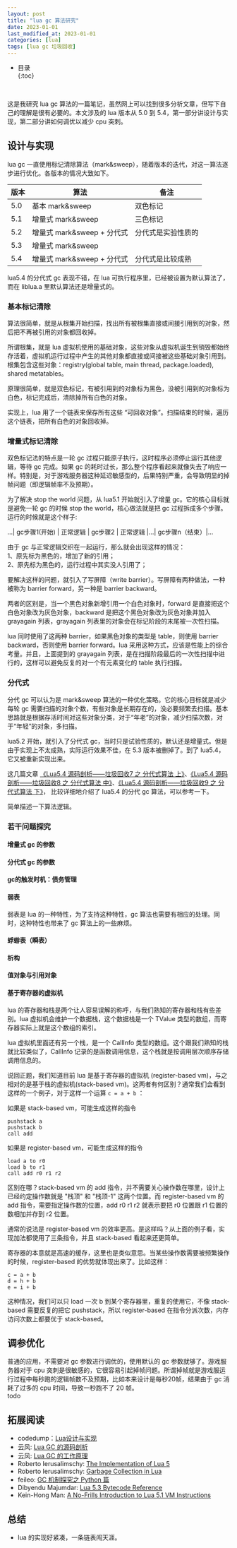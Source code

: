 ```yaml
---
layout: post
title: "lua gc 算法研究"
date: 2023-01-01
last_modified_at: 2023-01-01
categories: [lua]
tags: [lua gc 垃圾回收]
---
```


* 目录  
{:toc}
<br/>  


这是我研究 lua gc 算法的一篇笔记，虽然网上可以找到很多分析文章，但写下自己的理解是很有必要的。本文涉及的 lua 版本从 5.0 到 5.4，第一部分讲设计与实现，第二部分讲如何调优以减少 cpu 突刺。   


## 设计与实现
lua gc 一直使用标记清除算法（mark&sweep），随着版本的迭代，对这一算法逐步进行优化。各版本的情况大致如下。  

|版本|算法|备注|
|--|--|--|
|5.0|基本 mark&sweep|双色标记|
|5.1|增量式 mark&sweep|三色标记|
|5.2|增量式 mark&sweep + 分代式|分代式是实验性质的|
|5.3|增量式 mark&sweep||
|5.4|增量式 mark&sweep + 分代式|分代式是比较成熟|

lua5.4 的分代式 gc 表现不错，在 lua 可执行程序里，已经被设置为默认算法了，而在 liblua.a 里默认算法还是增量式的。  

### 基本标记清除
算法很简单，就是从根集开始扫描，找出所有被根集直接或间接引用到的对象，然后把不再被引用的对象都回收掉。  

所谓根集，就是 lua 虚拟机使用的基础对象，这些对象从虚拟机诞生到销毁都始终存活着，虚拟机运行过程中产生的其他对象都直接或间接被这些基础对象引用到。根集包含这些对象：registry(global table, main thread, package.loaded), shared metatables。   

原理很简单，就是双色标记，有被引用到的对象标为黑色，没被引用到的对象标为白色，标记完成后，清除掉所有白色的对象。  

实现上，lua 用了一个链表来保存所有这些 “可回收对象”。扫描结束的时候，遍历这个链表，把所有白色的对象回收掉。    


### 增量式标记清除
双色标记法的特点是一轮 gc 过程只能原子执行，这时程序必须停止运行其他逻辑，等待 gc 完成。如果 gc 的耗时过长，那么整个程序看起来就像失去了响应一样。特别是，对于游戏服务器这种延迟敏感型的，后果特别严重，会导致明显的掉帧问题（即逻辑帧率不及预期）。  

为了解决 stop the world 问题，从 lua5.1 开始就引入了增量 gc。它的核心目标就是避免一轮 gc 的时候 stop the world，核心做法就是把 gc 过程拆成多个步骤。运行的时候就是这个样子:   

...| gc步骤1(开始) | 正常逻辑 | gc步骤2 | 正常逻辑 |...| gc步骤n（结束）|...   


由于 gc 与正常逻辑交织在一起运行，那么就会出现这样的情况：  
1、原先标为黑色的，增加了新的引用；   
2、原先标为黑色的，运行过程中其实没人引用了； 

要解决这样的问题，就引入了写屏障（write barrier）。写屏障有两种做法，一种被称为 barrier forward，另一种是 barrier backward。  

两者的区别是，当一个黑色对象新增引用一个白色对象时，forward 是直接把这个白色对象改为灰色对象，backward 是把这个黑色对象改为灰色对象并加入 grayagain 列表，grayagain 列表里的对象会在标记阶段的末尾被一次性扫描。

lua 同时使用了这两种 barrier，如果黑色对象的类型是 table，则使用 barrier backward，否则使用 barrier forward。lua 采用这种方式，应该是性能上的综合考量。并且，上面提到的 grayagain 列表，是在扫描阶段最后的一次性扫描中进行的，这样可以避免反复的对一个有元素变化的 table 执行扫描。  


### 分代式
分代 gc 可以认为是 mark&sweep 算法的一种优化策略。它的核心目标就是减少每轮 gc 需要扫描的对象个数，有些对象是长期存在的，没必要频繁去扫描。基本思路就是根据存活时间对这些对象分类，对于“年老”的对象，减少扫描次数，对于“年轻”的对象，多扫描。     

lua5.2 开始，就引入了分代式 gc，当时只是试验性质的，默认还是增量式。但是由于实现上不太成熟，实际运行效果不佳，在 5.3 版本被删掉了。到了 lua5.4，它又被重新实现出来。   

这几篇文章 [《Lua5.4 源码剖析——垃圾回收7 之 分代式算法 上》](https://zhuanlan.zhihu.com/p/601609031)、[《Lua5.4 源码剖析——垃圾回收8 之 分代式算法 中》](https://zhuanlan.zhihu.com/p/605301309)、[《Lua5.4 源码剖析——垃圾回收9 之 分代式算法 下》](https://zhuanlan.zhihu.com/p/608018655)，
比较详细地介绍了 lua5.4 的分代 gc 算法，可以参考一下。  

简单描述一下算法逻辑。   


### 若干问题探究
#### 增量式 gc 的参数

#### 分代式 gc 的参数

#### gc的触发时机：债务管理

#### 弱表
弱表是 lua 的一种特性，为了支持这种特性，gc 算法也需要有相应的处理。同时，这种特性也带来了 gc 算法上的一些麻烦。   

#### 蜉蝣表（瞬表）

#### 析构

#### 值对象与引用对象

#### 基于寄存器的虚拟机
lua 的寄存器和栈是两个让人容易误解的称呼，与我们熟知的寄存器和栈有些差别。lua 虚拟机会维护一个数据栈，这个数据栈是一个 TValue 类型的数组，而寄存器实际上就是这个数组的索引。  

lua 虚拟机里面还有另一个栈，是一个 CallInfo 类型的数组。这个跟我们熟知的栈就比较类似了，CallInfo 记录的是函数调用信息，这个栈就是按调用层次顺序存储调用信息的。  

说回正题，我们知道目前 lua 是基于寄存器的虚拟机 (register-based vm)，与之相对的是基于栈的虚拟机(stack-based vm)。这两者有何区别？通常我们会看到这样的一个例子，对于这样一个运算 `c = a + b` ：

如果是 stack-based vm，可能生成这样的指令
```
pushstack a 
pushstack b
call add
```

如果是 register-based vm，可能生成这样的指令
```
load a to r0
load b to r1
call add r0 r1 r2
```

区别在哪？stack-based vm 的 add 指令，并不需要关心操作数在哪里，设计上已经约定操作数就是 "栈顶" 和 "栈顶-1" 这两个位置。而 register-based vm 的 add 指令，需要指定操作数的位置，add r0 r1 r2 就表示要把 r0 位置跟 r1 位置的数相加并存到 r2 位置。  

通常的说法是 register-based vm 的效率更高。是这样吗？从上面的例子看，实现加法都使用了三条指令，并且 stack-based 看起来还更简单。   

寄存器的本意就是高速的缓存，这里也是类似意思。当某些操作数需要被频繁操作的时候，register-based 的优势就体现出来了。比如这样：  
```
c = a + b
d = h + b
e = i + b
```

这种情况，我们可以只 load 一次 b 到某个寄存器里，重复的使用它，不像 stack-based 需要反复的把它 pushstack，所以 register-based 在指令分派次数，内存访问次数上都要优于 stack-based。  



## 调参优化
普通的应用，不需要对 gc 参数进行调优的，使用默认的 gc 参数就够了。游戏服务器对于 cpu 突刺是很敏感的，它很容易引起掉帧问题。所谓掉帧就是游戏服运行过程中每秒跑的逻辑帧数不及预期，比如本来设计是每秒20帧，结果由于 gc 消耗了过多的 cpu 时间，导致一秒跑不了 20 帧。    
todo   


## 拓展阅读
* codedump：[Lua设计与实现](https://github.com/lichuang/Lua-Source-Internal/tree/master/doc)
* 云风: [Lua GC 的源码剖析](https://blog.codingnow.com/2011/03/lua_gc_1)
* 云风: [Lua GC 的工作原理](https://blog.codingnow.com/2018/10/lua_gc.html)
* Roberto Ierusalimschy: [The Implementation of Lua 5](https://www.lua.org/doc/jucs05.pdf)
* Roberto Ierusalimschy: [Garbage Collection in Lua](https://www.lua.org/wshop18/Ierusalimschy.pdf)
* feileo: [GC 机制探究之 Python 篇](https://zhuanlan.zhihu.com/p/295062531)
* Dibyendu Majumdar: [Lua 5.3 Bytecode Reference](https://the-ravi-programming-language.readthedocs.io/en/latest/lua_bytecode_reference.html)
* Kein-Hong Man: [A No-Frills Introduction to Lua 5.1 VM Instructions](https://github.com/antsmallant/lua-docs/blob/main/A%20No-Frills%20Introduction%20to%20Lua%205.1%20VM%20Instructions.pdf)  



## 总结
* lua 的实现好紧凑，一条链表闯天涯。 